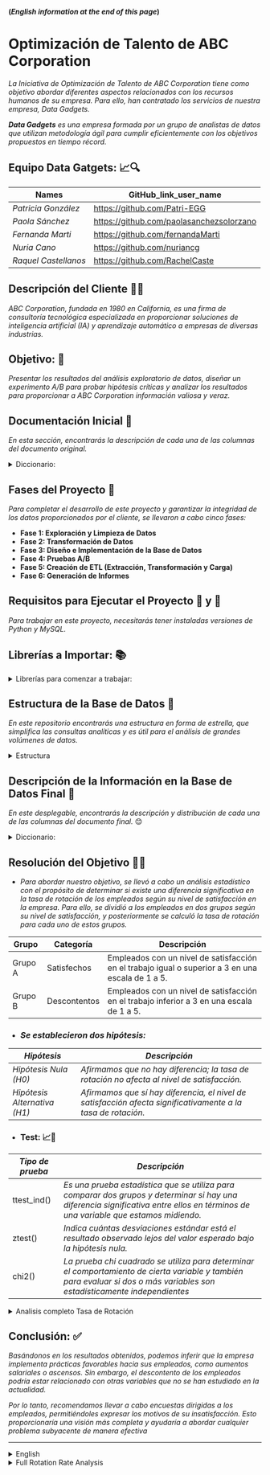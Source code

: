 **(_English information at the end of this page_)**


#  Optimización de Talento de ABC Corporation
      
_La Iniciativa de Optimización de Talento de ABC Corporation tiene como objetivo abordar diferentes aspectos relacionados con los recursos humanos de su empresa. Para ello, han contratado los servicios de nuestra empresa, Data Gadgets._

_**Data Gadgets** es una empresa formada por un grupo de analistas de datos que utilizan metodología ágil para cumplir eficientemente con los objetivos propuestos en tiempo récord._

## Equipo Data Gatgets: 📈🔍

|Names|GitHub_link_user_name|
|-----|------------------|
|_Patricia González_|https://github.com/Patri-EGG|
|_Paola Sánchez_|https://github.com/paolasanchezsolorzano|
|_Fernanda Marti_|https://github.com/fernandaMarti|
|_Nuria Cano_| https://github.com/nuriancg|
|_Raquel Castellanos_|https://github.com/RachelCaste|


## Descripción del Cliente 👨‍💻

_ABC Corporation, fundada en 1980 en California, es una firma de consultoría tecnológica especializada en proporcionar soluciones de inteligencia artificial (IA) y aprendizaje automático a empresas de diversas industrias._

## Objetivo: 🎯
_Presentar los resultados del análisis exploratorio de datos, diseñar un experimento A/B para probar hipótesis críticas y analizar los resultados para proporcionar a ABC Corporation información valiosa y veraz._

## Documentación Inicial 📌
_En esta sección, encontrarás la descripción de cada una de las columnas del documento original._

<details>
<summary> Diccionario:</summary>

| Nombre de la columna        | Descripción                                                                                  |
| ------------------- | --------------------------------------------------------------------------------------------- |
| Age                 | The employee’s age.                                                                           |
| Attrition           | Indicates whether the employee has left the company (“No” means they haven’t left, and “Yes” means they have). |
| BusinessTravel      | Describes the frequency of work-related travel for the employee (e.g., “Travel_Rarely” for infrequent travel). |
| DailyRate           | The employee’s daily rate.                                                                    |
| Department          | The department in which the employee works (e.g., “Research & Development,” “Sales,” etc.). |
| DistanceFromHome    | The distance from the employee’s home to their workplace.                                     |
| Education           | The employee’s education level (usually on a scale from 1 to 5).                               |
| EducationField      | The field of education or specialization for the employee.                                     |
| EmployeeCount       | A counter (usually set to 1) used for counting employees.                                      |
| EmployeeNumber      | A unique identification number for the employee.                                              |
| EnvironmentSatisfaction | Employee satisfaction level related to their work environment, ranging from 1 to 4 (with 4 being the highest satisfaction). |
| Gender              | The employee’s gender (where 0 corresponds to “male” and 1 to “female”).                        |
| HourlyRate          | The employee’s hourly rate.                                                                   |
| JobInvolvement      | The level of employee involvement in their work.                                               |
| JobLevel            | The employee’s hierarchical level within the company.                                          |
| JobRole             | The employee’s job role or position.                                                           |
| JobSatisfaction     | Employee satisfaction level with their job.                                                    |
| MaritalStatus       | The employee’s marital status (e.g., “Single,” “Married,” etc.).                                |
| MonthlyIncome       | The employee’s monthly income.                                                                 |
| MonthlyRate         | The employee’s monthly rate.                                                                   |
| NumCompaniesWorked  | The number of companies where the employee has worked.                                          |
| Over18              | Indicates whether the employee is over 18 years old.                                            |
| OverTime            | Indicates whether the employee works overtime (“Yes” or “No”).                                  |
| PercentSalaryHike   | The percentage of salary increase for the employee.                                             |
| PerformanceRating   | Employee performance rating.                                                                   |
| RelationshipSatisfaction | Employee satisfaction level in interpersonal relationships.                                   |
| StandardHours       | Standard working hours.                                                                        |
| StockOptionLevel    | Employee stock option level.                                                                    |
| TotalWorkingYears   | Total years of work experience for the employee.                                                |
| TrainingTimesLastYear | Number of times the employee received training last year.                                       |
| WorkLifeBalance     | Balance between work and personal life for the employee.                                         |
| YearsAtCompany      | Number of years the employee has worked at the current company.                                  |
| YearsInCurrentRole  | Number of years the employee has been in their current role.                                     |
</details>

## Fases del Proyecto 🔄

_Para completar el desarrollo de este proyecto y garantizar la integridad de los datos proporcionados por el cliente, se llevaron a cabo cinco fases:_

* **Fase 1: Exploración y Limpieza de Datos**
* **Fase 2: Transformación de Datos**
* **Fase 3: Diseño e Implementación de la Base de Datos**
* **Fase 4: Pruebas A/B**
* **Fase 5: Creación de ETL (Extracción, Transformación y Carga)**
* **Fase 6: Generación de Informes**




## Requisitos para Ejecutar el Proyecto 🐍 y 🐬
_Para trabajar en este proyecto, necesitarás tener instaladas versiones de Python y MySQL._

##  Librerías a Importar: 📚

<details>
<summary>Librerías para comenzar a trabajar:</summary>

1. **Manipulación de Datos** 🧮 🐼
   - **Pandas**
   - **Numpy**

2. **Imputación de datos** 🕵️‍♂️
   - Scikit-learn
     -**SimpleImputer:** _Imputa valores faltantes en un conjunto de datos utilizando estrategias simples como la media, la mediana, la moda, entre             otras._
     -**IterativeImputer:** _Utiliza técnicas iterativas, especialmente útiles cuando las relaciones entre variables son complejas._
     -**KNNImputer:** _Estima valores faltantes utilizando el método de los vecinos más cercanos (K-Nearest Neighbors)._
       
3. **Visualización de datos** 📊
   -**Seaborn**: _Proporciona una interfaz de alto nivel para crear gráficos estadísticos atractivos e informativos._
   -**Matplotlib**: _Es una biblioteca de visualización de datos en Python que permite crear gráficos estáticos de alta calidad adecuados para publicaciones e informes._

4. **Estadísticas y Pruebas** 🧪
-**Scipy:** _Proporciona funciones estadísticas y pruebas de hipótesis (por ejemplo, pruebas t, pruebas de chi-cuadrado, etc.)_
   
5. **Conexión a la Base de Datos** ⚡
-**mysql.connector:** _Un conector para MySQL que permite establecer conexiones y realizar operaciones en bases de datos MySQL desde Python._

</details>

## Estructura de la Base de Datos 📁

_En este repositorio encontrarás una estructura en forma de estrella, que simplifica las consultas analíticas y es útil para el análisis de grandes volúmenes de datos._

<details>
  <summary>Estructura</summary>
  <img src='https://github.com/nuriancg/project-da-promo-H-module-3-team-1/blob/master/Imagenes/Diagrama%20BBDD.png' alt="Diagrama BBDD">
</details>

## Descripción de la Información en la Base de Datos Final 📌

_En este desplegable, encontrarás la descripción y distribución de cada una de las columnas del documento final._ 😊


  <details>
<summary> Diccionario:</summary>

| Nombre de la columna         | Descripción                                                                                 |
| ------------------- | --------------------------------------------------------------------------------------------- |
| Age                 | The employee’s age.                                                                           |
| Age_Group           |Referring to categorizing employees based on their age range. There are five labels: (18-25), (26-35), (36-45), (45-55) and (56-65).|
|Attrition|Indicates whether the employee has left the company (“False” means they haven’t left, and “True” means they have).|
Business_Travel|Describes the frequency of work-related travel for the employee (e.g., “Travel_Rarely” for infrequent travel).|
Daily_Rate|The employee’s daily rate.|
Department|The department in which the employee works.|
Distance_From_Home|The distance from the employee’s home to their workplace.|
Education|The employee’s education level.(On a scale from 1 to 5)|
Education_Field|The field of education or specialization for the employee.|
Employee_Number|A unique identification number for the employee.|
Environment_Satisfaction|Employee satisfaction level related to their work environment.( Ranging from 1 to 4, with 4 being the highest satisfaction)|
Gender|The employee’s gender.(Where ‘M’ corresponds to “male” and ‘F’ to “female”).|
Hourly_Rate|The employee’s hourly rate.|
Job_Involvement|The level of employee involvement in their work.(On scale from 1 to 5).|
Job_Level|The employee’s hierarchical level within the company, (On scale from 1 to 5).|
Job_Role1|The employee’s position.|
Job_Satisfaction|Employee satisfaction level with their job.(Ranging from 1 to 4, with 4 being the highest satisfaction).|
Marital_Status|The employee’s marital status.(Accepts these values ‘Married’, ’Divorced’, and 'Unknown').|
Monthly_Rate| The employee’s monthly rate.|
Num_Companies_Worked|The number of companies where the employee has worked.|
Over_Time|Indicates whether the employee works overtime.(Accepts these values “True”,  “False” and 'Unknown').|
Percent_Salary_Hike1|The percentage of salary increase for the employee.(Accepts values between 0 - 1)|
Performance_Rating|Employee performance rating.(On scale from 1 to 5).|
Relationship_Satisfaction| Employee satisfaction level in interpersonal relationships.(On scale from 1 to 5).|
Stock_Option_Level|Employee stock option level.(On a scale from 0 to 4).|
Total_Working_Years|Total years of work experience for the employee.|
Training_Times_Last_Year|Number of times the employee received training last year.|
Work_Life_Balance|Balance between work and personal life for the employee.(On scale from 1 to 5).|
Years_At_Company|Number of years the employee has worked at the current company.|
Years_Since_Last_Promotion|Years since the employee’s last promotion.|
Years_With_Curr_Manager|Years under the supervision of the current manager.|
Date_Birth|The employee’s birth year. (considering data collected in 2023).|
RemoteWork| Whether the employee can work remotely or not.|

</details>

## Resolución del Objetivo  🎯🎯


* _Para abordar nuestro objetivo, se llevó a cabo un análisis estadístico con el propósito de determinar si existe una diferencia significativa en la tasa de rotación de los empleados según su nivel de satisfacción en la empresa. Para ello, se dividió a los empleados en dos grupos según su nivel de satisfacción, y posteriormente se calculó la tasa de rotación para cada uno de estos grupos._

  
|Grupo|Categoría|Descripción|
|------------------------|--------------------------------------------------------------------------|-------------------|
|Grupo A| Satisfechos| Empleados con un nivel de satisfacción en el trabajo igual o superior a 3 en una escala de 1 a 5.|
|Grupo B |Descontentos|Empleados con un nivel de satisfacción en el trabajo inferior a 3 en una escala de 1 a 5.|



* ### _Se establecieron dos hipótesis:_
  

 | _Hipótesis_|_Descripción_|
 |------------------------|--------------------------------------------------------------------------| 
|_Hipótesis Nula (H0)_| _Afirmamos que no hay diferencia; la tasa de rotación no afecta al nivel de satisfacción._|
|_Hipótesis Alternativa (H1)_|_Afirmamos que sí hay diferencia, el nivel de satisfacción afecta significativamente a la tasa de rotación._|


* ### Test: 📈📝

|_Tipo de prueba_| _Descripción_|
 |--------------------|---------|
 |ttest_ind()| _Es una prueba estadística que se utiliza para comparar dos grupos y determinar si hay una diferencia significativa entre ellos en términos de una variable que estamos midiendo._|
|ztest()| _Indica cuántas desviaciones estándar está el resultado observado lejos del valor esperado bajo la hipótesis nula._| 
|chi2()|_La prueba chi cuadrado  se utiliza para determinar el comportamiento de cierta variable y también para evaluar si dos o más variables son estadísticamente independientes_|



<details>
<summary> Analisis completo Tasa de Rotación</summary>

_De toda la información que tenemos, extraemos la tasa de rotación. Es el indicador que mide la frecuencia con la que los empleados dejan la organización y son reemplazados por otros nuevos en el período de tiempo del que tenemos datos.**._

- _La tasa de rotación en el Grupo A (con una satisfacción media y alta) es de 0.16%._
- _La tasa de rotación en el Grupo B(satisfaccion baja) es de 0.24%._
  
**Según estos datos, vemos que el descontento o la insatisfacción laboral está asociada con una mayor propensión a dejar la empresa.**


  <img src='https://github.com/nuriancg/project-da-promo-H-module-3-team-1/blob/master/Imagenes/tasa%20de%20rotacion%20segun%20el%20nivel%20de%20satisfaccion.png' alt="Gráfico Tasas de Rotación">

  
### Test:_📈📝


_Realizamos diferentes test para comparar nuestros dos grupos y seguir explorando si hay una diferencia significativa o no en la tasa de rotación según la satisfacción._

*  **El t-test de Student:**
  
      - _Con p_value de: (0.004),  indica que SÍ hay diferencia significativa entre los dos grupos. Por lo tanto, en este estudio se rechaza la H0._

    
* **Z-test:**
     - _Con un stadistic de -2.94 y un p-value de 0.0032. Indica que la proporción de personas que dejaron la empresa en el Grupo A (empleados satisfechos) es menor que en el Grupo B (empleados descontentos). Esto refuerza la idea de que una mayor satisfacción laboral está asociada con una menor rotación de empleados. Así que de nuevo se rechaza la H0. Este valor es negativo, lo que indica que la proporción de personas que dejaron la empresa en el Grupo A (empleados satisfechos) es menor que en el Grupo B (empleados descontentos). El valor absoluto que es mayor que 2 sugiere que la diferencia es significativa, pero la dirección de la diferencia es contraria a la del incremento numérico en los datos (es decir, hay menos rotación donde podríamos esperar más, o viceversa)._


* **Chi2 test**:
     - _Chi-squared Test Statistic: con un valor de 8.2479 y un p-value: 0.0041, que nos indica nuevamente que existe una diferencia significativa en los niveles de satisfacción y la tasa de rotación. Hay evidencia suficiente para rechazar la hipótesisi nula._
 
## _Pruebas adicionales_

Llevamos a cabo nuevas pruebas para conocer en mayor profundidad las razones por las que hay empleados descontentos. 

Buscamos la corelación entre nuestras diferentes variables, y extraemos las siguientes conclusiones:

1. _A más nivel de desempeño, más aumenta el porcentaje de subida de los salarios. Es señal de prácticas saludables de la empresa, que recompensan a los empleados que se esfuerzan y sacan el trabajo adelante._

_Como se puede apreciar en la siguiente gráfica, la presencia de outliers en ambos valores (3 y 4), más notorios en el 3, denotan ciertas excepciones en la política de aumento de salario de la empresa para los empleados que tienen un nivel de desempeño medio. Esto podría ser un tema que despertase diferentes sentimientos entre los empleados, por lo que podría ser interesante realizar estudios al respecto. 
En base a ambas conclusiones, por ahora no podemos establecer motivos de descontento._

  <img src='https://github.com/nuriancg/project-da-promo-H-module-3-team-1/blob/master/Imagenes/relacion%20desempe%C3%B1o%20y%20aumento%20de%20sueldo.png' alt="Relación entre desempeño y aumento de sueldo">

 
  2. _A más años trabajados, más aumenta el cargo de las personas empleadas. Lo que indica que la empresa promociona a sus personas trabajadoras a medida que pasa el tiempo. Esto también es una buena práctica y no se puede asociar con un motivo de descontento._

  <img src='https://github.com/nuriancg/project-da-promo-H-module-3-team-1/blob/master/Imagenes/4%20Graficas.png' alt="diferentes graficas">

3.  _A más años trabajados y a más años en la empresa, más años con el/la actual manager. Esto podría indicar que los/las managers mantienen su puesto de trabajo, es decir que hay cierta estabilidad. En principio también podría considerarse una buena práctica de la empresa, aunque podría estudiarse en mayor profundidad. No encontramos motivos de descontento._

    <img src='https://github.com/nuriancg/project-da-promo-H-module-3-team-1/blob/master/Imagenes/Relaci%C3%B3n%20a%C3%B1os%20en%20la%20compa%C3%B1ia%20y%20con%20actual%20manager.png' alt="Relación entre años en la compañia y años con actual manager">


4.  _A más edad, más experiencia en diferentes empresas. Los empleados entre 40 y 44 años han trabajado en más empresas que los empleados más jóvenes que ellos. Esto tiene sentido y no debería ser motivo de descontento._

<img src='https://github.com/nuriancg/project-da-promo-H-module-3-team-1/blob/master/Imagenes/relacion%20entre%20edad%20y%20total%20empresas%20trabajadas.png' alt="Relación entre edad y total de empresas en las que ha trabajado"> 

5.  _A más estudios, mayor cargo en la empresa. Esto también tiene sentido y no debería ser un problema para los empleados/as._

<img src='https://github.com/nuriancg/project-da-promo-H-module-3-team-1/blob/master/Imagenes/Relacion%20entreb%20estudio%20y%20nivel%20jer%C3%A1rquico.png' alt="Relación entre estudios y nivel jerárquico"> 
   
</details>
   
## Conclusión: ✅

_Basándonos en los resultados obtenidos, podemos inferir que la empresa implementa prácticas favorables hacia sus empleados, como aumentos salariales o ascensos. Sin embargo, el descontento de los empleados podría estar relacionado con otras variables que no se han estudiado en la actualidad._

_Por lo tanto, recomendamos llevar a cabo encuestas dirigidas a los empleados, permitiéndoles expresar los motivos de su insatisfacción. Esto proporcionaría una visión más completa y ayudaría a abordar cualquier problema subyacente de manera efectiva_



_______________________________________________________________________________________________________________________________________

<details>
   
<summary> English </summary>

# ABC Corporation's Talent Optimization!!!

_ABC Corporation's Talent Optimization Initiative aims to respond to different aspects related to the human resources of their company. For which he has hired the services of our company Data Gatgets._

_**Data Gatgets** is a company formed by a group of data analysts who use agile methodology to meet each proposed objective efficiently and in record time._

### Data Gatgets Team: 📈🔍

|Names|GitHub_link_user_name|
|-----|------------------|
|_Patricia González_|https://github.com/Patri-EGG|
|_Paola Sánchez_|https://github.com/paolasanchezsolorzano|
|_Fernanda Martí_|https://github.com/fernandaMarti|
|_Nuria Cano_| https://github.com/nuriancg|
|_Raquel Castellanos_|https://github.com/RachelCaste|


### Client Description: 👨‍💻

_ABC Corporation, founded in 1980 in California, is a technology consulting firm specializing in providing artificial intelligence (AI) and machine learning solutions to companies in various industries._

### Target: 🎯

_Present the results of exploratory data analysis, design an A/B experiment to test critical hypotheses, and analyze the results to provide ABC Corporation with valuable and truthful information._

### Initial Documentation: 📌

_In this dropdown, you will find the description of each of the columns of the original document._  😊


<details>
<summary> Dictionary:</summary>

| Column_Name         | Description                                                                                   |
| ------------------- | --------------------------------------------------------------------------------------------- |
| Age                 | The employee’s age.                                                                           |
| Attrition           | Indicates whether the employee has left the company (“No” means they haven’t left, and “Yes” means they have). |
| BusinessTravel      | Describes the frequency of work-related travel for the employee (e.g., “Travel_Rarely” for infrequent travel). |
| DailyRate           | The employee’s daily rate.                                                                    |
| Department          | The department in which the employee works (e.g., “Research & Development,” “Sales,” etc.). |
| DistanceFromHome    | The distance from the employee’s home to their workplace.                                     |
| Education           | The employee’s education level (usually on a scale from 1 to 5).                               |
| EducationField      | The field of education or specialization for the employee.                                     |
| EmployeeCount       | A counter (usually set to 1) used for counting employees.                                      |
| EmployeeNumber      | A unique identification number for the employee.                                              |
| EnvironmentSatisfaction | Employee satisfaction level related to their work environment, ranging from 1 to 4 (with 4 being the highest satisfaction). |
| Gender              | The employee’s gender (where 0 corresponds to “male” and 1 to “female”).                        |
| HourlyRate          | The employee’s hourly rate.                                                                   |
| JobInvolvement      | The level of employee involvement in their work.                                               |
| JobLevel            | The employee’s hierarchical level within the company.                                          |
| JobRole             | The employee’s job role or position.                                                           |
| JobSatisfaction     | Employee satisfaction level with their job.                                                    |
| MaritalStatus       | The employee’s marital status (e.g., “Single,” “Married,” etc.).                                |
| MonthlyIncome       | The employee’s monthly income.                                                                 |
| MonthlyRate         | The employee’s monthly rate.                                                                   |
| NumCompaniesWorked  | The number of companies where the employee has worked.                                          |
| Over18              | Indicates whether the employee is over 18 years old.                                            |
| OverTime            | Indicates whether the employee works overtime (“Yes” or “No”).                                  |
| PercentSalaryHike   | The percentage of salary increase for the employee.                                             |
| PerformanceRating   | Employee performance rating.                                                                   |
| RelationshipSatisfaction | Employee satisfaction level in interpersonal relationships.                                   |
| StandardHours       | Standard working hours.                                                                        |
| StockOptionLevel    | Employee stock option level.                                                                    |
| TotalWorkingYears   | Total years of work experience for the employee.                                                |
| TrainingTimesLastYear | Number of times the employee received training last year.                                       |
| WorkLifeBalance     | Balance between work and personal life for the employee.                                         |
| YearsAtCompany      | Number of years the employee has worked at the current company.                                  |
| YearsInCurrentRole  | Number of years the employee has been in their current role.                                     |
</details>

### Phases: 🔄 

_To complete development of this project  and ensure the integrity of the data provided by the client, five phases were carried out._


   
* **Phase 1: _Data Exploration and Cleaning_**
  
* **Phase 2: _Data Transformation_**
  
* **Phase 3: _Database Design and Implementation_**
  
* **Phase 4: _A/B Testing_**
  
* **Phase 5: _ETL Creation_**
  
* **Phase 6: _Reporting_**


### To play this project on your computer: 🐍 and 🐬

_For the project you will need to have a version of Python and MySQL and get to work._

###  Libraries to Import: 📚


<details>
<summary>Libraries to start working:</summary>

1. **Data Manipulation** 🧮 🐼
   - **Pandas**
   - **Numpy**
     

2. **Imputación de datos** 🕵️‍♂️
   - Scikit-learn
     - **SimpleImputer**:_Imputes missing values in a dataset using simple strategies such as mean, median, mode, and others._
     - **IterativeImputer**:_Utilizes iterative techniques, especially useful when relationships between variables are complex._
     - **KNNImputer**:_Uses the K-Nearest Neighbors method to estimate missing values._

       
3. **Data visualization** 📊
   -**Seaborn**: _Provides a high-level interface for creating attractive and informative statistical graphics._
   -**Matplotlib**:_Allows the creation of high-quality static plots suitable for publications and reports._


4. **Stadistics and tests** 🧪
   - **Scipy**:_Provides statistical functions and hypothesis tests (e.g., t-tests, chi-square tests, etc.)._

     
5. **Database Connection** ⚡   
   - **mysql.connector**:_A connector for MySQL that allows establishing connections and performing operations on MySQL databases from Python._


</details>


### BBDD Structure: 📁

_In this repository you will find a star-shaped structure, which simplifies analytical queries and is useful for the analysis of large volumes of data._


<details>
  <summary>Structure</summary>
  <img src="https://github.com/nuriancg/project-da-promo-H-module-3-team-1/blob/master/Imagenes/Diagrama%20BBDD.png" alt="Diagrama BBDD">
</details>


### Description of the information you will find in the final BBDD: 📌


_In this dropdown, you will find the description and distribution of each of the columns of the  final document._ 😊


  <details>
<summary> Dictionary:</summary>

| Column_Name         | Description                                                                                   |
| ------------------- | --------------------------------------------------------------------------------------------- |
| Age                 | The employee’s age.                                                                           |
| Age_Group           |Referring to categorizing employees based on their age range. There are five labels: (18-25), (26-35), (36-45), (45-55) and (56-65).|
|Attrition|Indicates whether the employee has left the company (“False” means they haven’t left, and “True” means they have).|
Business_Travel|Describes the frequency of work-related travel for the employee (e.g., “Travel_Rarely” for infrequent travel).|
Daily_Rate|The employee’s daily rate.|
Department|The department in which the employee works.|
Distance_From_Home|The distance from the employee’s home to their workplace.|
Education|The employee’s education level.(On a scale from 1 to 5)|
Education_Field|The field of education or specialization for the employee.|
Employee_Number|A unique identification number for the employee.|
Environment_Satisfaction|Employee satisfaction level related to their work environment.( Ranging from 1 to 4, with 4 being the highest satisfaction)|
Gender|The employee’s gender.(Where ‘M’ corresponds to “male” and ‘F’ to “female”).|
Hourly_Rate|The employee’s hourly rate.|
Job_Involvement|The level of employee involvement in their work.(On scale from 1 to 5).|
Job_Level|The employee’s hierarchical level within the company, (On scale from 1 to 5).|
Job_Role1|The employee’s position.|
Job_Satisfaction|Employee satisfaction level with their job.(Ranging from 1 to 4, with 4 being the highest satisfaction).|
Marital_Status|The employee’s marital status.(Accepts these values ‘Married’, ’Divorced’, and 'Unknown').|
Monthly_Rate| The employee’s monthly rate.|
Num_Companies_Worked|The number of companies where the employee has worked.|
Over_Time|Indicates whether the employee works overtime.(Accepts these values “True”,  “False” and 'Unknown').|
Percent_Salary_Hike1|The percentage of salary increase for the employee.(Accepts values between 0 - 1)|
Performance_Rating|Employee performance rating.(On scale from 1 to 5).|
Relationship_Satisfaction| Employee satisfaction level in interpersonal relationships.(On scale from 1 to 5).|
Stock_Option_Level|Employee stock option level.(On a scale from 0 to 4).|
Total_Working_Years|Total years of work experience for the employee.|
Training_Times_Last_Year|Number of times the employee received training last year.|
Work_Life_Balance|Balance between work and personal life for the employee.(On scale from 1 to 5).|
Years_At_Company|Number of years the employee has worked at the current company.|
Years_Since_Last_Promotion|Years since the employee’s last promotion.|
Years_With_Curr_Manager|Years under the supervision of the current manager.|
Date_Birth|The employee’s birth year. (considering data collected in 2023).|
RemoteWork| Whether the employee can work remotely or not.|

</details>


### Target Resolution 🎯🎯


_A statistical analysis was carried out in order to determine if there is a significant difference in the rotation rate of employees according to their level of satisfaction in the company.To do this, employees were divided into two groups according to their level of satisfaction, and then the rotation rate for each of these groups was calculated._


  
|Group|Category|Description|
|------------------------|--------------------------------------------------------------------------|-------------------|
|Group A| Satisfied| Employees with a job satisfaction level equal to or greater than 3 on a scale of 1 to 5.|
|Group B |Discontents|Employees with a job satisfaction level of less than 3 on a scale of 1 to 5.|


* ## _Two hypotheses were established:_


  
| _Hypothesis_|_Description_|
 |------------------------|--------------------------------------------------------------------------| 
|_ Null hypothesis  (H0)_ | _Affirm  that there is no difference; Turnover rate does not affect the level of satisfacción._|
|_ Alternative hypothesis  (H1)_| _Affirmthere is a difference, the level of satisfaction significantly affects the rate of rotación._|



### Test: 📈 📝

|Test Type|	Description|
|---------|------------|
_ttest_ind()_|	_It is a statistical test used to compare two groups and determine if there is a significant difference between them in terms of a variable we are measuring._|
|_ztest()_|	_Indicates how many standard deviations the observed result deviates from the expected value under the null hypothesis._|
|_chi2()_|_The chi-squared test is used to determine the behavior of a certain variable and also to evaluate whether two or more variables are statistically independent_|


</details> 

<details>
<summary> Full Rotation Rate Analysis</summary> 

_Of the information we have, we extract the rotation rate. It is the indicator that measures how often employees leave the organization and are replaced by new ones in the time period  being analyzed_.

- _Rotation rate in Group A (with medium and high satisfaction) is 0.16%._
- _Rotation rate in Group B (low satisfaction) is 0.24%._
  
**_Based on this data, we see that job dissatisfaction or dissatisfaction is associated with a greater propensity to leave the company._**

 <img src="https://github.com/nuriancg/project-da-promo-H-module-3-team-1/blob/master/Imagenes/Rotation%20rate%20by%20Satisfaction%20Level.png" alt="Rotation Rate Chart">

### Test:_📈📝

* **ttest:**
     - _With a p-value of 0.004, it indicates that there is a significant difference between the two groups. Therefore, in this study, we reject the null hypothesis (H0)._

  
* **Z-test:**
  
  - _With a statistic of -2.94 and a p-value of 0.0032, it indicates that the proportion of people who left the company in Group A (satisfied employees) is lower than in Group B (dissatisfied employees). This reinforces the idea that higher job satisfaction is associated with lower employee turnover. Therefore, we once again reject the null hypothesis. The negative value suggests that the proportion of people who left the company in Group A (satisfied employees) is lower than in Group B (dissatisfied employees). The absolute value, greater than 2, implies that the difference is significant, but the direction of the difference contradicts the numerical increase in the data (i.e., there is less turnover where we might expect more, or vice versa)._

      
* **Chi2 test:**
  
   - _A value of 8.2479 with a p-value of 0.0041 indicates once again that there is a significant difference in satisfaction levels and turnover rate. There is sufficient evidence to reject the null hypothesis._
 
 ### ADDITIONAL TESTS

We made new tests to aquire a deeper understanding of the reasons why employees are dissatisfied; we looked for correlations among the different variables and extracted the following conclusions:

1. _The higher the performance level, the greater the percentage increase in salaries. This is a sign of healthy company practices that reward employees who put in effort on their work._

_In the following chart, the presence of outliers in both values (3 and 4), major in 3, indicates certain exceptions in the company’s salary increase policy for employees with a medium performance level. This could be a topic that evokes different feelings among employees, so it might be interesting  to make future studies to explore this topic further._

_Based on both conclusions, we cannot currently establish reasons for discontent._

<img src='https://github.com/nuriancg/project-da-promo-H-module-3-team-1/blob/master/Imagenes/Relation%20between%20Performance%20Rating%20and%20Salary%20Hike.png' alt="Performance Rating and salary Hike"> 

2. _The longer employees work, the higher their position within the company. This indicates that the company promotes its employees over time. This practice is also positive and cannot be associated with discontent._

<img src='https://github.com/nuriancg/project-da-promo-H-module-3-team-1/blob/master/Imagenes/4%20charts.png' alt="Diferents charts"> 


3. _The longer an employee has worked and the longer they have been with the company, the more years they spend with their current manager. This could indicate that managers maintain their positions, suggesting a certain level of stability. Initially, this could also be considered a good practice by the company, although it might warrant further study. We don’t find any reasons for discontent._

<img src='https://github.com/nuriancg/project-da-promo-H-module-3-team-1/blob/master/Imagenes/Relation%20between%20Years%20at%20the%20Company%20and%20Years%20with%20Current%20Manager.png' alt="Relation Between years at company and years with current manager">    

 4. _As employees get older, they accumulate more experience across different companies. Employees between 40 and 44 years old have worked in more companies than their younger counterparts. This makes sense and should not be a cause for discontent._

<img src='https://github.com/nuriancg/project-da-promo-H-module-3-team-1/blob/master/Imagenes/Relation%20between%20Age%20and%20Total%20Companies%20Worked.png' alt="Relation Between age total companies worked">

5. _The higher the level of education, the more senior the position within the company. This also makes sense and should not be a problem for employees._

<img src='https://github.com/nuriancg/project-da-promo-H-module-3-team-1/blob/master/Imagenes/Relation%20between%20Education%20and%20Job%20Level.png' alt="Relation Between Education Level andJob Level">




### Conclusion: ✅

_Based on the results obtained, we can infer that the company implements favorable practices for its employees, such as salary increases or promotions. However, employee dissatisfaction may be related to other variables that have not been studied currently._

_Therefore, we recommend conducting surveys targeted at employees, allowing them to express the reasons for their dissatisfaction. This would provide a more comprehensive view and help address any underlying issues effectively._
